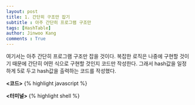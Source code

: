 ```yaml
---
layout: post
title: 1. 간단히 구조만 잡기
subtitle : 아주 간단히 프로그램 구조만
tags: [HashTable]
author: Jinwoo Kang
comments : True
---
```


여기서는 아주 간단히 프로그램 구조만 잡을 것이다. 복잡한 로직은 나중에 구현할 것이기 때문에 간단히 어떤 식으로 구현할 것인지 코드만 작성한다. 그래서 hash값을 일정하게 5로 두고 hash값을 출력하는 코드를 작성했다.

**<코드>**
{% highlight javascript %}

**<터미널>**
{% highlight shell %}